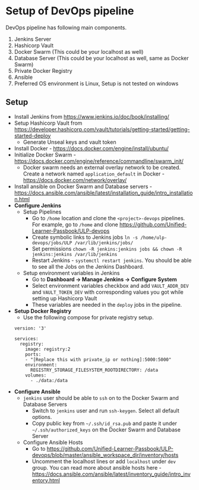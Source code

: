 # Setup of DevOps pipeline

DevOps pipeline has following main components. 

1. Jenkins Server
2. Hashicorp Vault
3. Docker Swarm (This could be your localhost as well)
4. Database Server (This could be your localhost as well, same as Docker Swarm)
5. Private Docker Registry
6. Ansible
7. Preferred OS environment is Linux, Setup is not tested on windows

Setup
-------

- Install Jenkins from https://www.jenkins.io/doc/book/installing/
- Setup Hashicorp Vault from https://developer.hashicorp.com/vault/tutorials/getting-started/getting-started-deploy
  - Generate Unseal keys and vault token
- Install Docker - https://docs.docker.com/engine/install/ubuntu/
- Initialize Docker Swarm - https://docs.docker.com/engine/reference/commandline/swarm_init/
  - Docker swarm needs an external overlay network to be created. Create a network named `application_default` in Docker - https://docs.docker.com/network/overlay/        
- Install ansible on Docker Swarm and Database servers - https://docs.ansible.com/ansible/latest/installation_guide/intro_installation.html
- **Configure Jenkins**
  - Setup Pipelines  
    - Go to `/home` location and clone the `<project>-devops` pipelines. For example, go to `/home` and clone https://github.com/Unified-Learner-Passbook/ULP-devops
    - Create symbolic links to Jenkins jobs `ln -s /home/ulp-devops/jobs/ULP /var/lib/jenkins/jobs/`
    - Set permissions `chown -R jenkins:jenkins jobs && chown -R jenkins:jenkins /var/lib/jenkins`
    - Restart Jenkins - `systemctl restart jenkins`. You should be able to see all the Jobs on the Jenkins Dashboard. 
  - Setup environment variables in Jenkins
    - Go to **Dashboard -> Manage Jenkins -> Configure System**
    - Select environment variables checkbox and add `VAULT_ADDR_DEV` and `VAULT_TOKEN_DEV` with corresponding values you got while setting up Hashicorp Vault
    - These variables are needed in the `deploy` jobs in the pipeline. 
- **Setup Docker Registry**
  - Use the following compose for private registry setup. 
  ```
  version: '3'

  services:
    registry:
      image: registry:2
      ports:
      - "[Replace this with private_ip or nothing]:5000:5000"
      environment:
        REGISTRY_STORAGE_FILESYSTEM_ROOTDIRECTORY: /data
      volumes:
        - ./data:/data
  ```
- **Configure Ansible**
  - `jenkins` user should be able to `ssh` on to the Docker Swarm and Database Servers 
    - Switch to `jenkins` user and run `ssh-keygen`. Select all default options. 
    - Copy public key from `~/.ssh/id_rsa.pub` and paste it under `~/.ssh/authorized_keys` on the Docker Swarm and Database Server
  - Configure Ansible Hosts
    - Go to https://github.com/Unified-Learner-Passbook/ULP-devops/blob/master/ansible_workspace_dir/inventory/hosts  
    - Uncomment the localhost lines or add `localhost` under `dev` group. You can read more about ansible hosts here - https://docs.ansible.com/ansible/latest/inventory_guide/intro_inventory.html

  
  
